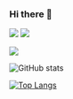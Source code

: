 ### Hi there 👋


[![](https://camo.githubusercontent.com/91cab9ffcecd8dedf1ac004d135874c51ed56485a81e03ca11f04f2259db8edf/68747470733a2f2f64316477713033326b79723033632e636c6f756466726f6e742e6e65742f696d616765732f69726f6e6d616e5f737469636b65722f31322f73656c662e706e673f737469636b6572)](https://ithelp.ithome.com.tw/users/20121130/ironman/3131)
[![](https://camo.githubusercontent.com/1ac25eb00ecfbe198ba75e7f631c3b6bb158cb4acda2d332998a9dbc0b1814d4/68747470733a2f2f64316477713033326b79723033632e636c6f756466726f6e742e6e65742f696d616765732f69726f6e6d616e5f737469636b65722f31332f61692d616e642d646174612e706e673f737469636b6572)](https://ithelp.ithome.com.tw/users/20121130/ironman/4015)


[![](https://img.shields.io/badge/Qwikilabs%20Profile-Willis%20Chen-f5cd0e?logo=qwiklabs&style=for-the-badge)](https://google.qwiklabs.com/public_profiles/acf580e0-ab7d-41c0-baa2-5fdab31cec08)



![GitHub stats](https://github-readme-stats.vercel.app/api?username=willismax&show_icons=true)

[![Top Langs ](https://github-readme-stats.vercel.app/api/top-langs/?username=willismax)](https://github.com/anuraghazra/github-readme-stats)

<!-- **willismax/willismax** is a ✨ _special_ ✨ repository because its `README.md` (this file) appears on your GitHub profile.

Here are some ideas to get you started:

- 🔭 I’m currently working on TW
- 🌱 I’m currently learning DevOps
- 👯 I’m looking to collaborate on ...
- 🤔 I’m looking for help with ...
- 💬 Ask me about ...
- 📫 How to reach me: ...
- 😄 Pronouns: ...
- ⚡ Fun fact: ...

 -->
